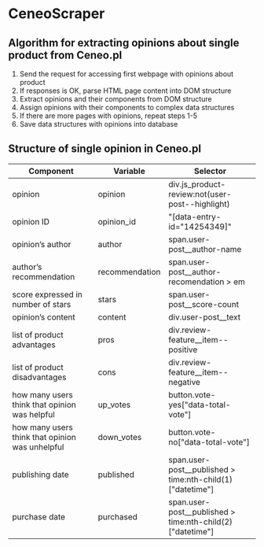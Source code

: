 # CeneoScraper

## Algorithm for extracting opinions about single product from Ceneo.pl
1. Send the request for accessing first webpage with opinions about product
2. If responses is OK, parse HTML page content into DOM structure
3. Extract opinions and their components from DOM structure
4. Assign opinions with their components to complex data structures
5. If there are more pages with opinions, repeat steps 1-5
6. Save data structures with opinions into database

## Structure of single opinion in Ceneo.pl
|Component|Variable|Selector|
|---------|--------|--------|
|opinion|opinion|div.js_product-review:not(user-post--highlight)|
|opinion ID|opinion_id|"[data-entry-id="14254349]"|
|opinion’s author|author|span.user-post__author-name|
|author’s recommendation|recommendation|span.user-post__author-recomendation > em|
|score expressed in number of stars|stars|span.user-post__score-count|
|opinion’s content|content|div.user-post__text|
|list of product advantages|pros|div.review-feature__item--positive|
|list of product disadvantages|cons|div.review-feature__item--negative|
|how many users think that opinion was helpful|up_votes|button.vote-yes["data-total-vote"]|
|how many users think that opinion was unhelpful|down_votes|button.vote-no["data-total-vote"]|
|publishing date|published|span.user-post__published > time:nth-child(1)["datetime"]|
|purchase date|purchased|span.user-post__published > time:nth-child(2)["datetime"]|
